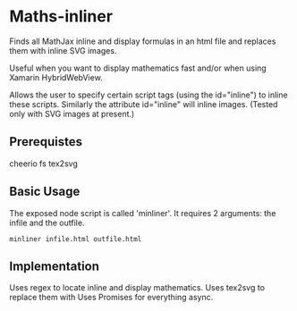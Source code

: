 # Maths-inliner

Finds all MathJax inline and display formulas in an html file and replaces them with inline SVG images.

Useful when you want to display mathematics fast and/or when using Xamarin HybridWebView.

Allows the user to specify certain script tags (using the id="inline") to inline these scripts.
Similarly the attribute id="inline" will inline images.
(Tested only with SVG images at present.)

## Prerequistes

cheerio
fs
tex2svg

## Basic Usage

The exposed node script is called 'minliner'.
It requires 2 arguments: the infile and the outfile.

```
minliner infile.html outfile.html
```

## Implementation

Uses regex to locate inline and display mathematics.
Uses tex2svg to replace them with 
Uses Promises for everything async.





